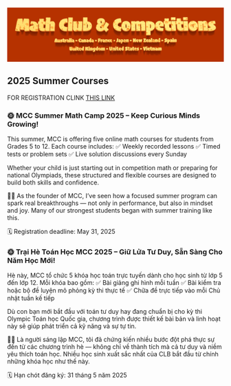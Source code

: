![Math Club & Competitions (MCC)](./img/MCC-2024-Logo-Large.png)

## 2025 Summer Courses

FOR REGISTRATION CLINK [THIS LINK](https://docs.google.com/forms/d/e/1FAIpQLScqPoz-mfFVKXMc0yDAUE8LPdW1UDfG3RhzcNTeTBzoQCQIQw/viewform?usp=header)

### 🌞 MCC Summer Math Camp 2025 – Keep Curious Minds Growing!

This summer, MCC is offering five online math courses for students from Grades 5 to 12. Each course includes:
✅ Weekly recorded lessons
✅ Timed tests or problem sets
✅ Live solution discussions every Sunday

Whether your child is just starting out in competition math or preparing for national Olympiads, these structured and flexible courses are designed to build both skills and confidence.

👨‍🏫 As the founder of MCC, I’ve seen how a focused summer program can spark real breakthroughs — not only in performance, but also in mindset and joy. Many of our strongest students began with summer training like this.

🗓️ Registration deadline: May 31, 2025



### 🌞 Trại Hè Toán Học MCC 2025 – Giữ Lửa Tư Duy, Sẵn Sàng Cho Năm Học Mới!

Hè này, MCC tổ chức 5 khóa học toán trực tuyến dành cho học sinh từ lớp 5 đến lớp 12. Mỗi khóa bao gồm:
✅ Bài giảng ghi hình mỗi tuần
✅ Bài kiểm tra hoặc bộ đề luyện mô phỏng kỳ thi thực tế
✅ Chữa đề trực tiếp vào mỗi Chủ nhật tuần kế tiếp

Dù con bạn mới bắt đầu với toán tư duy hay đang chuẩn bị cho kỳ thi Olympic Toán học Quốc gia, chương trình được thiết kế bài bản và linh hoạt này sẽ giúp phát triển cả kỹ năng và sự tự tin.

👨‍🏫 Là người sáng lập MCC, tôi đã chứng kiến nhiều bước đột phá thực sự đến từ các chương trình hè — không chỉ về thành tích mà cả tư duy và niềm yêu thích toán học. Nhiều học sinh xuất sắc nhất của CLB bắt đầu từ chính những khóa học như thế này.

🗓️ Hạn chót đăng ký: 31 tháng 5 năm 2025
